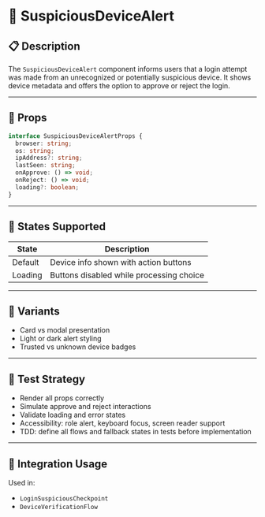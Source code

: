 # 🚨 SuspiciousDeviceAlert

## 📋 Description

The `SuspiciousDeviceAlert` component informs users that a login attempt was made from an unrecognized or potentially suspicious device. It shows device metadata and offers the option to approve or reject the login.

---

## 🧩 Props

```ts
interface SuspiciousDeviceAlertProps {
  browser: string;
  os: string;
  ipAddress?: string;
  lastSeen: string;
  onApprove: () => void;
  onReject: () => void;
  loading?: boolean;
}
```

---

## 🎯 States Supported

| State       | Description                               |
|-------------|-------------------------------------------|
| Default     | Device info shown with action buttons     |
| Loading     | Buttons disabled while processing choice  |

---

## 🎨 Variants

- Card vs modal presentation
- Light or dark alert styling
- Trusted vs unknown device badges

---

## 🧪 Test Strategy

- Render all props correctly
- Simulate approve and reject interactions
- Validate loading and error states
- Accessibility: role alert, keyboard focus, screen reader support
- TDD: define all flows and fallback states in tests before implementation

---

## 🔌 Integration Usage

Used in:
- `LoginSuspiciousCheckpoint`
- `DeviceVerificationFlow`
